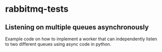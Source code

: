 # rabbitmq-tests

## Listening on multiple queues asynchronously

Example code on how to implement a worker that can independently listen to two different queues using async code in python.
